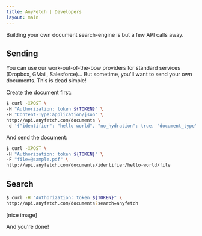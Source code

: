 ```yaml
---
title: AnyFetch | Developers
layout: main
---
```

Building your own document search-engine is but a few API calls away.

## Sending

You can use our work-out-of-the-bow providers for standard services (Dropbox, GMail, Salesforce)...
But sometime, you'll want to send your own documents. This is dead simple!

Create the document first:

```sh
$ curl -XPOST \
-H "Authorization: token ${TOKEN}" \
-H "Content-Type:application/json" \
http://api.anyfetch.com/documents \
-d '{"identifier": "hello-world", "no_hydration": true, "document_type": "file", "metadatas": {"path": "/home/anyfetch/sample.txt", "title": "anyFetch sample file"}}'
```

And send the document:

```sh
$ curl -XPOST \
-H "Authorization: token ${TOKEN}" \
-F "file=@sample.pdf" \
http://api.anyfetch.com/documents/identifier/hello-world/file
```

## Search

```sh
$ curl -H "Authorization: token ${TOKEN}" \
http://api.anyfetch.com/documents?search=anyfetch
```

[nice image]

And you're done!
